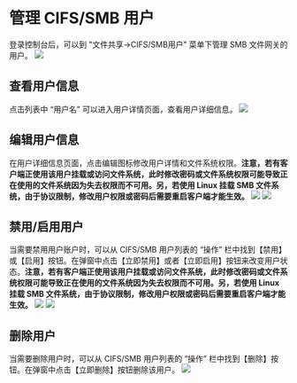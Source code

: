 # 管理 CIFS/SMB 用户

登录控制台后，可以到 "文件共享->CIFS/SMB用户" 菜单下管理 SMB 文件网关的用户。
![](https://mc.qcloudimg.com/static/img/1844afdea6b5c428eb5e5cb204e52025/image.png)

## 查看用户信息

点击列表中 “用户名” 可以进入用户详情页面，查看用户详细信息。
![](https://mc.qcloudimg.com/static/img/eb6ea81fd40aec4aed6a056846467e1b/image.png)


## 编辑用户信息

在用户详细信息页面，点击编辑图标修改用户详情和文件系统权限。**注意，若有客户端正使用该用户挂载或访问文件系统，此时修改密码或文件系统权限可能导致正在使用的文件系统因为失去权限而不可用。另，若使用 Linux 挂载 SMB 文件系统，由于协议限制，修改用户权限或密码后需要重启客户端才能生效。**
![](https://mc.qcloudimg.com/static/img/aaf0bd8aa9ace5c98df757ca7f792ff9/image.png)
![](https://mc.qcloudimg.com/static/img/188df01176ce3697658675abf43e2ea1/image.png)

## 禁用/启用用户

当需要禁用用户账户时，可以从 CIFS/SMB 用户列表的 “操作” 栏中找到【禁用】或【启用】按钮。在弹窗中点击【立即禁用】或者【立即启用】按钮来改变用户状态。**注意，若有客户端正使用该用户挂载或访问文件系统，此时修改密码或文件系统权限可能导致正在使用的文件系统因为失去权限而不可用。另，若使用 Linux 挂载 SMB 文件系统，由于协议限制，修改用户权限或密码后需要重启客户端才能生效。**
![](https://mc.qcloudimg.com/static/img/00ccf74c97a308ca95f7eef325f2ebd6/image.png)
![](https://mc.qcloudimg.com/static/img/55a2f0e5cd77217355f00fd845e27665/image.png)

## 删除用户

当需要删除用户时，可以从 CIFS/SMB 用户列表的 “操作” 栏中找到【删除】按钮。在弹窗中点击【立即删除】按钮删除该用户。
![](https://mc.qcloudimg.com/static/img/3e79cdb1989efa6d68c86b0151cda0c5/image.png)



